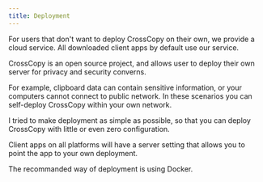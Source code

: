 ```yaml
---
title: Deployment
---
```


For users that don't want to deploy CrossCopy on their own, we provide a cloud service. All downloaded client apps by default use our service.

CrossCopy is an open source project, and allows user to deploy their own server for privacy and security converns.

For example, clipboard data can contain sensitive information, or your computers cannot connect to public network. In these scenarios you can self-deploy CrossCopy within your own network.

I tried to make deployment as simple as possible, so that you can deploy CrossCopy with little or even zero configuration.

Client apps on all platforms will have a server setting that allows you to point the app to your own deployment.

The recommanded way of deployment is using Docker.
